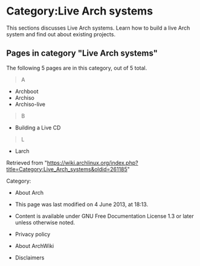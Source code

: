 Category:Live Arch systems
==========================

This sections discusses Live Arch systems. Learn how to build a live
Arch system and find out about existing projects.

Pages in category "Live Arch systems"
-------------------------------------

The following 5 pages are in this category, out of 5 total.

> A

-   Archboot
-   Archiso
-   Archiso-live

> B

-   Building a Live CD

> L

-   Larch

Retrieved from
"https://wiki.archlinux.org/index.php?title=Category:Live_Arch_systems&oldid=261185"

Category:

-   About Arch

-   This page was last modified on 4 June 2013, at 18:13.
-   Content is available under GNU Free Documentation License 1.3 or
    later unless otherwise noted.
-   Privacy policy
-   About ArchWiki
-   Disclaimers
